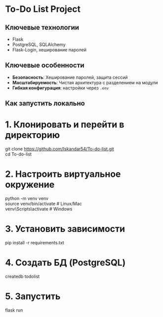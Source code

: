 # To-Do List Project

## Ключевые технологии
- Flask
- PostgreSQL, SQLAlchemy
- Flask-Login, хеширование паролей

## Ключевые особенности
- **Безопасность**: Хеширование паролей, защита сессий
- **Масштабируемость**: Чистая архитектура с разделением на модули
- **Гибкая конфигурация**: настройки через `.env`

## Как запустить локально
# 1. Клонировать и перейти в директорию
git clone https://github.com/Iskandar54/To-do-list.git  
cd To-do-list

# 2. Настроить виртуальное окружение
python -m venv venv  
source venv/bin/activate  # Linux/Mac  
venv\Scripts\activate    # Windows  

# 3. Установить зависимости
pip install -r requirements.txt

# 4. Создать БД (PostgreSQL)
createdb todolist

# 5. Запустить
flask run
